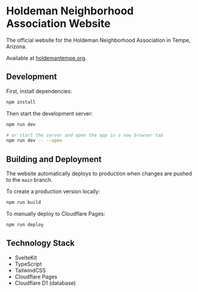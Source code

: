 # Holdeman Neighborhood Association Website

The official website for the Holdeman Neighborhood Association in Tempe, Arizona.

Available at [holdemantempe.org](https://holdemantempe.org).

## Development

First, install dependencies:

```bash
npm install
```

Then start the development server:

```bash
npm run dev

# or start the server and open the app in a new browser tab
npm run dev -- --open
```

## Building and Deployment

The website automatically deploys to production when changes are pushed to the `main` branch.

To create a production version locally:

```bash
npm run build
```

To manually deploy to Cloudflare Pages:

```bash
npm run deploy
```

## Technology Stack

- SvelteKit
- TypeScript
- TailwindCSS
- Cloudflare Pages
- Cloudflare D1 (database)
